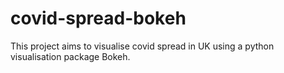 # covid-spread-bokeh
This project aims to visualise covid spread in UK using a python visualisation package Bokeh.

